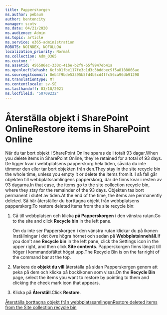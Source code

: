 ```yaml
---
title: Papperskorgen
ms.author: pebaum
author: bentoncity
manager: scotv
ms.date: 04/21/2020
ms.audience: Admin
ms.topic: article
ms.service: o365-administration
ROBOTS: NOINDEX, NOFOLLOW
localization_priority: Normal
ms.collection: Adm_O365
ms.custom: ''
ms.assetid: 456586ec-330c-41be-b2f9-65f9947eb41a
ms.openlocfilehash: 6cfb01fbe117fe3c1d3c3bddbec9f5a8188066ae
ms.sourcegitcommit: 0eb4f9bde53395b5fd4b5cd4ffc56ca96db91298
ms.translationtype: MT
ms.contentlocale: sv-SE
ms.lasthandoff: 03/10/2021
ms.locfileid: "50709232"
---
```

# <a name="restore-items-in-sharepoint-online"></a><span data-ttu-id="0e9e4-102">Återställa objekt i SharePoint Online</span><span class="sxs-lookup"><span data-stu-id="0e9e4-102">Restore items in SharePoint Online</span></span>

<span data-ttu-id="0e9e4-103">När du tar bort objekt i SharePoint Online sparas de i totalt 93 dagar.</span><span class="sxs-lookup"><span data-stu-id="0e9e4-103">When you delete items in SharePoint Online, they're retained for a total of 93 days.</span></span> <span data-ttu-id="0e9e4-104">De ligger kvar i webbplatsens papperskorg hela tiden, såvida du inte tömmer den eller tar bort objekten från den.</span><span class="sxs-lookup"><span data-stu-id="0e9e4-104">They stay in the site recycle bin the whole time, unless you empty it or delete the items from it.</span></span> <span data-ttu-id="0e9e4-105">I så fall går objekten till webbplatssamlingens papperskorg, där de finns kvar i resten av 93 dagarna.</span><span class="sxs-lookup"><span data-stu-id="0e9e4-105">In that case, the items go to the site collection recycle bin, where they stay for the remainder of the 93 days.</span></span> <span data-ttu-id="0e9e4-106">Objekten tas bort permanent i slutet av tiden.</span><span class="sxs-lookup"><span data-stu-id="0e9e4-106">At the end of the time, the items are permanently deleted.</span></span> <span data-ttu-id="0e9e4-107">Så här återställer du borttagna objekt från webbplatsens papperskorg:</span><span class="sxs-lookup"><span data-stu-id="0e9e4-107">To restore deleted items from the site recycle bin:</span></span>
  
1. <span data-ttu-id="0e9e4-108">Gå till webbplatsen och klicka **på Papperskorgen** i den vänstra rutan.</span><span class="sxs-lookup"><span data-stu-id="0e9e4-108">Go to the site and click **Recycle bin** in the left pane.</span></span> 
    
    <span data-ttu-id="0e9e4-109">Om du inte ser Papperskorgen **i** den vänstra rutan klickar du på ikonen Inställningar i det övre högra hörnet och sedan på **Webbplatsinnehåll.**</span><span class="sxs-lookup"><span data-stu-id="0e9e4-109">If you don't see **Recycle bin** in the left pane, click the Settings icon in the upper right, and then click **Site contents**.</span></span> <span data-ttu-id="0e9e4-110">Papperskorgen finns längst till höger i kommandofältet högst upp.</span><span class="sxs-lookup"><span data-stu-id="0e9e4-110">The Recycle Bin is on the far right of the command bar at the top.</span></span>
    
2. <span data-ttu-id="0e9e4-111">Markera de **objekt du vill** återställa på sidan Papperskorgen genom att peka på dem och klicka på bockikonen som visas.</span><span class="sxs-lookup"><span data-stu-id="0e9e4-111">On the **Recycle Bin** page, select the items you want to restore by pointing to them and clicking the check mark icon that appears.</span></span> 
    
3. <span data-ttu-id="0e9e4-112">Klicka på **Återställ**.</span><span class="sxs-lookup"><span data-stu-id="0e9e4-112">Click **Restore**.</span></span>
    
[<span data-ttu-id="0e9e4-113">Återställa borttagna objekt från webbplatssamlingen</span><span class="sxs-lookup"><span data-stu-id="0e9e4-113">Restore deleted items from the Site collection recycle bin</span></span>](https://support.microsoft.com/office/restore-items-in-the-recycle-bin-that-were-deleted-from-sharepoint-or-teams-6df466b6-55f2-4898-8d6e-c0dff851a0be)
  

